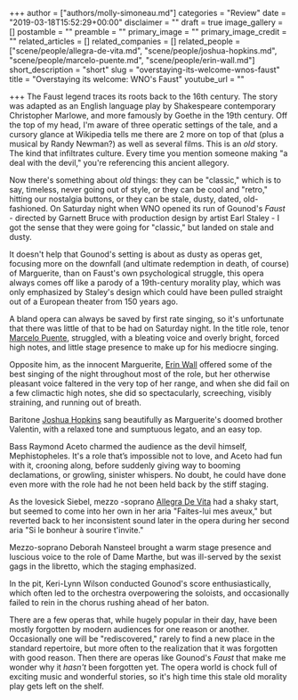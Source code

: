 +++
author = ["authors/molly-simoneau.md"]
categories = "Review"
date = "2019-03-18T15:52:29+00:00"
disclaimer = ""
draft = true
image_gallery = []
postamble = ""
preamble = ""
primary_image = ""
primary_image_credit = ""
related_articles = []
related_companies = []
related_people = ["scene/people/allegra-de-vita.md", "scene/people/joshua-hopkins.md", "scene/people/marcelo-puente.md", "scene/people/erin-wall.md"]
short_description = "short"
slug = "overstaying-its-welcome-wnos-faust"
title = "Overstaying its welcome: WNO's Faust"
youtube_url = ""

+++
The Faust legend traces its roots back to the 16th century. The story was adapted as an English language play by Shakespeare contemporary Christopher Marlowe, and more famously by Goethe in the 19th century. Off the top of my head, I'm aware of three operatic settings of the tale, and a cursory glance at Wikipedia tells me there are 2 more on top of that (plus a musical by Randy Newman?) as well as several films. This is an _old_ story. The kind that infiltrates culture. Every time you mention someone making "a deal with the devil," you're referencing this ancient allegory.

Now there's something about _old_ things: they can be "classic," which is to say, timeless, never going out of style, or they can be cool and "retro," hitting our nostalgia buttons, or they can be stale, dusty, dated, old-fashioned. On Saturday night when WNO opened its run of Gounod's _Faust_ - directed by Garnett Bruce with production design by artist Earl Staley - I got the sense that they were going for "classic," but landed on stale and dusty.

It doesn't help that Gounod's setting is about as dusty as operas get, focusing more on the downfall (and ultimate redemption in death, of course) of Marguerite, than on Faust's own psychological struggle, this opera always comes off like a parody of a 19th-century morality play, which was only emphasized by Staley's design which could have been pulled straight out of a European theater from 150 years ago.

A bland opera can always be saved by first rate singing, so it's unfortunate that there was little of that to be had on Saturday night. In the title role, tenor [Marcelo Puente](/scene/people/marcelo-puente/), struggled, with a bleating voice and overly bright, forced high notes, and little stage presence to make up for his mediocre singing.

Opposite him, as the innocent Marguerite, [Erin Wall](/scene/people/erin-wall/) offered some of the best singing of the night throughout most of the role, but her otherwise pleasant voice faltered in the very top of her range, and when she did fail on a few climactic high notes, she did so spectacularly, screeching, visibly straining, and running out of breath.

Baritone [Joshua Hopkins](/scene/people/joshua-hopkins/) sang beautifully as Marguerite's doomed brother Valentin, with a relaxed tone and sumptuous legato, and an easy top.

Bass Raymond Aceto charmed the audience as the devil himself, Mephistopheles. It's a role that’s impossible not to love, and Aceto had fun with it, crooning along, before suddenly giving way to booming declamations, or growling, sinister whispers. No doubt, he could have done even more with the role had he not been held back by the stiff staging.

As the lovesick Siebel, mezzo -soprano [Allegra De Vita](/scene/people/allegra-de-vita/) had a shaky start, but seemed to come into her own in her aria "Faites-lui mes aveux," but reverted back to her inconsistent sound later in the opera during her second aria "Si le bonheur à sourire t'invite."

Mezzo-soprano Deborah Nansteel brought a warm stage presence and luscious voice to the role of Dame Marthe, but was ill-served by the sexist gags in the libretto, which the staging emphasized.

In the pit, Keri-Lynn Wilson conducted Gounod's score enthusiastically, which often led to the orchestra overpowering the soloists, and occasionally failed to rein in the chorus rushing ahead of her baton.

There are a few operas that, while hugely popular in their day, have been mostly forgotten by modern audiences for one reason or another. Occasionally one will be "rediscovered," rarely to find a new place in the standard repertoire, but more often to the realization that it was forgotten with good reason. Then there are operas like Gounod's _Faust_ that make me wonder why it _hasn't_ been forgotten yet. The opera world is chock full of exciting music and wonderful stories, so it's high time this stale old morality play gets left on the shelf.